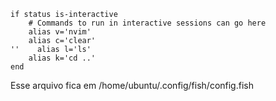 ```fish
if status is-interactive
    # Commands to run in interactive sessions can go here
    alias v='nvim'
    alias c='clear'
''    alias l='ls'
    alias k='cd ..'
end
```

Esse arquivo fica em /home/ubuntu/.config/fish/config.fish